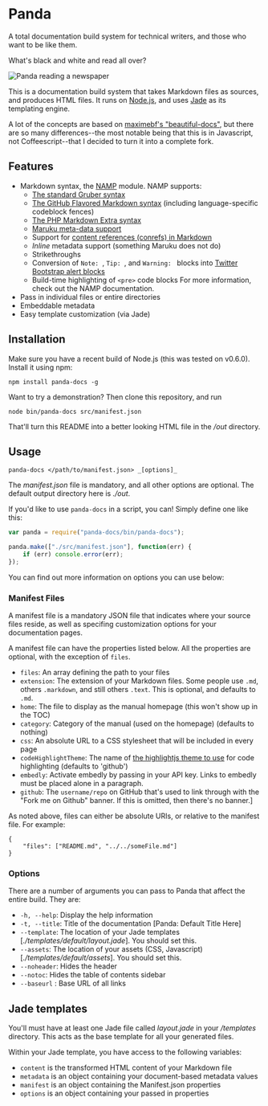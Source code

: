 # Panda

A total documentation build system for technical writers, and those who want to be like them.

What's black and white and read all over?

![Panda reading a newspaper](http://www.galaxyclock.com/panda_reading.jpg)

This is a documentation build system that takes Markdown files as sources, and produces HTML files. It runs on [Node.js](http://nodejs.org/), and uses [Jade](http://jade-lang.com/) as its templating engine.

A lot of the concepts are based on [maximebf's "beautiful-docs"](https://github.com/maximebf/beautiful-docs), but there are so many differences--the most notable being that this is in Javascript, not Coffeescript--that I decided to turn it into a complete fork.


## Features

 - Markdown syntax, the [NAMP](https://github.com/gjtorikian/namp) module. NAMP supports:
 	* [The standard Gruber syntax](http://daringfireball.net/projects/markdown/)
	* [The GitHub Flavored Markdown syntax](http://github.github.com/github-flavored-markdown/) (including language-specific codeblock fences)
	* [The PHP Markdown Extra syntax](http://michelf.com/projects/php-markdown/extra/)
	* [Maruku meta-data support](http://maruku.rubyforge.org/maruku.html#meta)
	* Support for [content references (conrefs) in Markdown](https://github.com/gjtorikian/markdown_conrefs)
	* _Inline_ metadata support (something Maruku does not do)
	* Strikethroughs
	* Conversion of `Note: `, `Tip: `, and `Warning: ` blocks into [Twitter Bootstrap alert blocks](http://twitter.github.com/bootstrap/components.html#alerts)
	* Build-time highlighting of `<pre>` code blocks
	For more information, check out the NAMP documentation.
 - Pass in individual files or entire directories
 - Embeddable metadata
 - Easy template customization (via Jade)

## Installation

Make sure you have a recent build of Node.js (this was tested on v0.6.0). Install it using npm:

    npm install panda-docs -g

Want to try a demonstration? Then clone this repository, and run

	node bin/panda-docs src/manifest.json 

That'll turn this README into a better looking HTML file in the _/out_ directory.

## Usage

    panda-docs </path/to/manifest.json> _[options]_ 

The _manifest.json_ file is mandatory, and all other options are optional. The default output directory here is _./out_.

If you'd like to use `panda-docs` in a script, you can! Simply define one like this:

```javascript
var panda = require("panda-docs/bin/panda-docs");

panda.make(["./src/manifest.json"], function(err) {
    if (err) console.error(err);
});
```

You can find out more information on options you can use below:

### Manifest Files

A manifest file is a mandatory JSON file that indicates where your source files reside, as well as specifing customization options for your documentation pages.
 
A manifest file can have the properties listed below. All the properties are optional, with the exception of `files`.

 - `files`: An array defining the path to your files
 - `extension`: The extension of your Markdown files. Some people use `.md`, others `.markdown`, and still others `.text`. This is optional, and defaults to `.md`.
 - `home`: The file to display as the manual homepage (this won't show up in the TOC)
 - `category`: Category of the manual (used on the homepage) (defaults to nothing)
 - `css`: An absolute URL to a CSS stylesheet that will be included in every page
 - `codeHighlightTheme`: The name of [the highlightjs theme to use](http://softwaremaniacs.org/soft/highlight/en/) for code highlighting (defaults to 'github')
 - `embedly`: Activate embedly by passing in your API key. Links to embedly must be placed alone in a paragraph.
 - `github`: The `username/repo` on GitHub that's used to link through with the "Fork me on Github" banner. If this is omitted, then there's no banner.]

As noted above, files can either be absolute URIs, or relative to the manifest file. For example: 

    {
        "files": ["README.md", "../../someFile.md"]
    }


### Options

There are a number of arguments you can pass to Panda that affect the entire build. They are:

 - `-h, --help`: Display the help information
 - `-t, --title`: Title of the documentation [Panda: Default Title Here]
 - `--template`: The location of your Jade templates [_./templates/default/layout.jade_]. You should set this.
 - `--assets`: The location of your assets (CSS, Javascript) [_./templates/default/assets_]. You should set this.
 - `--noheader`: Hides the header
 - `--notoc`: Hides the table of contents sidebar
 - `--baseurl` : Base URL of all links

## Jade templates

You'll must have at least one Jade file called _layout.jade_ in your _/templates_ directory. This acts as the base template for all your generated files.

Within your Jade template, you have access to the following variables:

* `content` is the transformed HTML content of your Markdown file
* `metadata` is an object containing your document-based metadata values
* `manifest` is an object containing the Manifest.json properties
* `options` is an object containing your passed in properties
